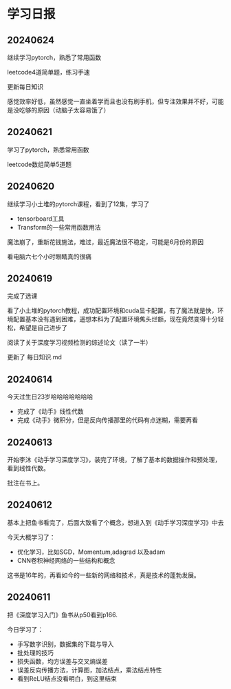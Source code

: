 # 学习日报



## 20240624

继续学习pytorch，熟悉了常用函数

leetcode4道简单题，练习手速

更新每日知识

感觉效率好低，虽然感觉一直坐着学而且也没有刷手机，但专注效果并不好，可能是没吃够的原因（动脑子太容易饿了）



## 20240621

学习了pytorch，熟悉常用函数

leetcode数组简单5道题



## 20240620

继续学习小土堆的pytorch课程，看到了12集，学习了

- tensorboard工具
- Transform的一些常用函数用法

魔法崩了，重新花钱施法，难过，最近魔法很不稳定，可能是6月份的原因

看电脑六七个小时眼睛真的很痛



## 20240619

完成了选课

看了小土堆的pytorch教程，成功配置环境和cuda显卡配置，有了魔法就是快，环境配置基本没有遇到困难，遥想本科为了配置环境焦头烂额，现在竟然变得十分轻松，希望是自己进步了

阅读了关于深度学习视频检测的综述论文（读了一半）

更新了 每日知识.md





## 20240614

今天过生日23岁哈哈哈哈哈哈哈

- 完成了《动手》线性代数
- 完成《动手》微积分，但是反向传播那里的代码有点迷糊，需要再看



## 20240613

开始李沐《动手学习深度学习》，装完了环境，了解了基本的数据操作和预处理，看到线性代数。

批注在书上。



## 20240612

基本上把鱼书看完了，后面大致看了个概念，想进入到《动手学习深度学习》中去

今天大概学习了：

- 优化学习，比如SGD，Momentum,adagrad 以及adam
- CNN卷积神经网络的一些结构和概念

这书是16年的，再看如今的一些新的网络和技术，真是技术的蓬勃发展。



## 20240611

把《深度学习入门》鱼书从p50看到p166.

今日学习了：

- 手写数字识别，数据集的下载与导入
- 批处理的技巧
- 损失函数，均方误差与交叉熵误差
- 误差反向传播方法，计算图，加法结点，乘法结点特性
- 看到ReLU结点没看明白，到这里结束



